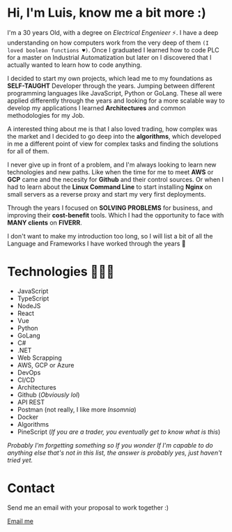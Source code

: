 # Hi, I'm Luis, know me a bit more :)

I'm a 30 years Old, with a degree on _Electrical Engenieer_ ⚡️. I have a deep understanding on how computers work from the very deep of them `(I loved boolean functions ♥️)`.
Once I graduated I learned how to code PLC for a master on Industrial Automatization but later on I discovered that I actually wanted to learn how to code anything.

I decided to start my own projects, which lead me to my foundations as **SELF-TAUGHT** Developer through the years. Jumping between different programming languages like JavaScript, Python or GoLang.
These all were applied differently through the years and looking for a more scalable way to develop my applications I learned **Architectures** and common methodologies for my Job.

A interested thing about me is that I also loved trading, how complex was the market and I decided to go deep into the **algorithms**, which developed in me a different point of view for complex tasks and finding the solutions for all of them.

I never give up in front of a problem, and I'm always looking to learn new technologies and new paths. Like when the time for me to meet **AWS** or **GCP** came and the necesity for **Github** and their control sources.
Or when I had to learn about the **Linux Command Line** to start installing **Nginx** on small servers as a reverse proxy and start my very first deployments.

Through the years I focused on **SOLVING PROBLEMS** for business, and improving their **cost-benefit** tools. Which I had the opportunity to face with **MANY clients** on **FIVERR**.

I don't want to make my introduction too long, so I will list a bit of all the Language and Frameworks I have worked through the years 🚀

# Technologies 👨🏻‍💻

- JavaScript
- TypeScript
- NodeJS
- React
- Vue
- Python
- GoLang
- C#
- .NET
- Web Scrapping
- AWS, GCP or Azure
- DevOps
- CI/CD
- Architectures
- Github (_Obviously lol_)
- API REST
- Postman (not really, I like more _Insomnia_)
- Docker
- Algorithms
- PineScript (_If you are a trader, you eventually get to know what is this_)

_Probably I'm forgetting something so If you wonder If I'm capable to do anything else that's not in this list, the answer is probably yes, just haven't tried yet._

# Contact

Send me an email with your proposal to work together :)

[Email me](luis.94sh@gmail.com)


